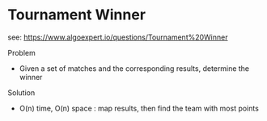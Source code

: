 # Tournament Winner

see: https://www.algoexpert.io/questions/Tournament%20Winner

Problem
- Given a set of matches and the corresponding results, determine the winner

Solution
- O(n) time, O(n) space : map results, then find the team with most points

